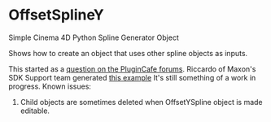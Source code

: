 # OffsetSplineY
Simple Cinema 4D Python Spline Generator Object

Shows how to create an object that uses other spline objects as inputs.

This started as a [question on the PluginCafe forums](http://www.plugincafe.com/forum/forum_posts.asp?TID=13170).
 Riccardo of Maxon's SDK Support team generated [this example](http://pastebin.com/LHsjdg8f) It's still something
  of a work in progress. Known issues:

1. Child objects are sometimes deleted when OffsetYSpline object is made editable.